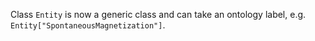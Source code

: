 Class `Entity` is now a generic class and can take an ontology label, e.g. `Entity["SpontaneousMagnetization"]`.
